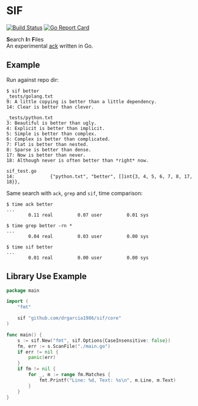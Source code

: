 # SIF
[![Build Status](https://travis-ci.org/drgarcia1986/sif.svg)](https://travis-ci.org/drgarcia1986/sif)
[![Go Report Card](https://goreportcard.com/badge/drgarcia1986/sif)](https://goreportcard.com/report/drgarcia1986/sif)


**S**earch **I**n **F**iles  
An experimental [ack](https://github.com/petdance/ack2) written in Go.  

## Example
Run against repo dir:
```
$ sif better
_tests/golang.txt
9: A little copying is better than a little dependency.
14: Clear is better than clever.

_tests/python.txt
3: Beautiful is better than ugly.
4: Explicit is better than implicit.
5: Simple is better than complex.
6: Complex is better than complicated.
7: Flat is better than nested.
8: Sparse is better than dense.
17: Now is better than never.
18: Although never is often better than *right* now.

sif_test.go
14:             {"python.txt", "better", []int{3, 4, 5, 6, 7, 8, 17, 18}},
```
Same search with `ack`, `grep` and `sif`, time comparison:
```
$ time ack better
...
        0.11 real         0.07 user         0.01 sys
```
```
$ time grep better -rn *
...
        0.04 real         0.03 user         0.00 sys
```
```
$ time sif better
...
        0.01 real         0.00 user         0.00 sys
```

## Library Use Example
```go
package main

import (
	"fmt"

	sif "github.com/drgarcia1986/sif/core"
)

func main() {
	s := sif.New("fmt", sif.Options{CaseInsensitive: false})
	fm, err := s.ScanFile("./main.go")
	if err != nil {
		panic(err)
	}
	if fm != nil {
		for _, m := range fm.Matches {
			fmt.Printf("Line: %d, Text: %s\n", m.Line, m.Text)
		}
	}
}
```

